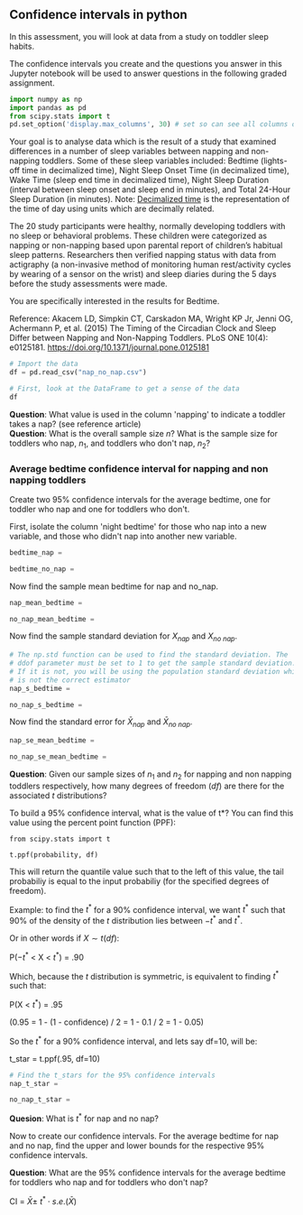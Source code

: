 
## Confidence intervals in python
In this assessment, you will look at data from a study on toddler sleep habits. 

The confidence intervals you create and the questions you answer in this Jupyter notebook will be used to answer questions in the following graded assignment.


```python
import numpy as np
import pandas as pd
from scipy.stats import t
pd.set_option('display.max_columns', 30) # set so can see all columns of the DataFrame
```

Your goal is to analyse data which is the result of a study that examined
differences in a number of sleep variables between napping and non-napping toddlers. Some of these
sleep variables included: Bedtime (lights-off time in decimalized time), Night Sleep Onset Time (in
decimalized time), Wake Time (sleep end time in decimalized time), Night Sleep Duration (interval
between sleep onset and sleep end in minutes), and Total 24-Hour Sleep Duration (in minutes). Note:
[Decimalized time](https://en.wikipedia.org/wiki/Decimal_time) is the representation of the time of day using units which are decimally related.   


The 20 study participants were healthy, normally developing toddlers with no sleep or behavioral
problems. These children were categorized as napping or non-napping based upon parental report of
children’s habitual sleep patterns. Researchers then verified napping status with data from actigraphy (a
non-invasive method of monitoring human rest/activity cycles by wearing of a sensor on the wrist) and
sleep diaries during the 5 days before the study assessments were made.


You are specifically interested in the results for Bedtime. 

Reference: Akacem LD, Simpkin CT, Carskadon MA, Wright KP Jr, Jenni OG, Achermann P, et al. (2015) The Timing of the Circadian Clock and Sleep Differ between Napping and Non-Napping Toddlers. PLoS ONE 10(4): e0125181. https://doi.org/10.1371/journal.pone.0125181


```python
# Import the data
df = pd.read_csv("nap_no_nap.csv") 
```


```python
# First, look at the DataFrame to get a sense of the data
df
```

**Question**: What value is used in the column 'napping' to indicate a toddler takes a nap? (see reference article)  
**Question**: What is the overall sample size $n$? What is the sample size for toddlers who nap, $n_1$, and toddlers who don't nap, $n_2$?

### Average bedtime confidence interval for napping and non napping toddlers
Create two 95% confidence intervals for the average bedtime, one for toddler who nap and one for toddlers who don't.

First, isolate the column 'night bedtime' for those who nap into a new variable, and those who didn't nap into another new variable. 


```python
bedtime_nap = 
```


```python
bedtime_no_nap = 
```

Now find the sample mean bedtime for nap and no_nap.


```python
nap_mean_bedtime = 
```


```python
no_nap_mean_bedtime = 
```

Now find the sample standard deviation for $X_{nap}$ and $X_{no\ nap}$.


```python
# The np.std function can be used to find the standard deviation. The
# ddof parameter must be set to 1 to get the sample standard deviation.
# If it is not, you will be using the population standard deviation which
# is not the correct estimator
nap_s_bedtime = 
```


```python
no_nap_s_bedtime = 
```

Now find the standard error for $\bar{X}_{nap}$ and $\bar{X}_{no\ nap}$.


```python
nap_se_mean_bedtime = 
```


```python
no_nap_se_mean_bedtime = 
```

**Question**: Given our sample sizes of $n_1$ and $n_2$ for napping and non napping toddlers respectively, how many degrees of freedom ($df$) are there for the associated $t$ distributions?

To build a 95% confidence interval, what is the value of t\*?  You can find this value using the percent point function (PPF): 
```
from scipy.stats import t

t.ppf(probability, df)
```
This will return the quantile value such that to the left of this value, the tail probabiliy is equal to the input probabiliy (for the specified degrees of freedom). 

Example: to find the $t^*$ for a 90% confidence interval, we want $t^*$ such that 90% of the density of the $t$ distribution lies between $-t^*$ and $t^*$.

Or in other words if $X \sim t(df)$:

P($-t^*$ < X < $t^*$) = .90

Which, because the $t$ distribution is symmetric, is equivalent to finding $t^*$ such that:  

P(X < $t^*$) = .95

(0.95 = 1 - (1 - confidence) / 2 = 1 - 0.1 / 2 = 1 - 0.05)

So the $t^*$ for a 90% confidence interval, and lets say df=10, will be:

t_star = t.ppf(.95, df=10)



```python
# Find the t_stars for the 95% confidence intervals
nap_t_star = 
```


```python
no_nap_t_star = 
```

**Quesion**: What is $t^*$ for nap and no nap?

Now to create our confidence intervals. For the average bedtime for nap and no nap, find the upper and lower bounds for the respective 95% confidence intervals.

**Question**: What are the 95% confidence intervals for the average bedtime for toddlers who nap and for toddlers who don't nap? 

CI = $\bar{X} \pm \ t^* \cdot s.e.(\bar{X})$
